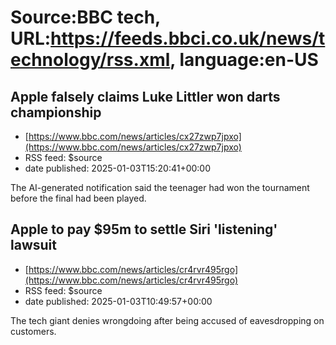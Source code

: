 # Source:BBC tech, URL:https://feeds.bbci.co.uk/news/technology/rss.xml, language:en-US

## Apple falsely claims Luke Littler won darts championship
 - [https://www.bbc.com/news/articles/cx27zwp7jpxo](https://www.bbc.com/news/articles/cx27zwp7jpxo)
 - RSS feed: $source
 - date published: 2025-01-03T15:20:41+00:00

The AI-generated notification said the teenager had won the tournament before the final had been played.

## Apple to pay $95m to settle Siri 'listening' lawsuit
 - [https://www.bbc.com/news/articles/cr4rvr495rgo](https://www.bbc.com/news/articles/cr4rvr495rgo)
 - RSS feed: $source
 - date published: 2025-01-03T10:49:57+00:00

The tech giant denies wrongdoing after being accused of eavesdropping on customers.

